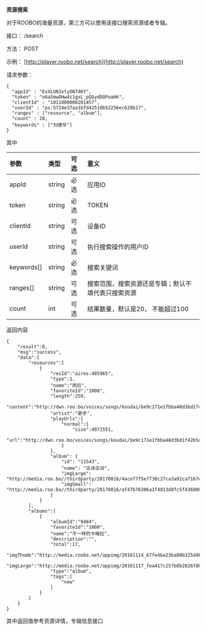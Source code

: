**资源搜索**

对于ROOBO的海量资源，第三方可以使用该接口搜索资源或者专辑。

接口： /search

方法： POST

示例： [http://player.roobo.net/search](http://player.roobo.net/search)

请求参数：

```
{
  "appId" : "EvXLUN3xtyON74KY",
  "token" : "o6aSmwOHw4i1gxL_pQGydDOPoaHk",
  "clientId" : "1011000000201457",
  "userId" : "ps:5724e37aa1bfd42510b52256ec620b17",
  "ranges" : ["resource", "album"],
  "count" : 20,
  "keywords" : ["刘德华"]
}
```

其中

| 参数 | 类型 | 可选 | 意义 |
| :--- | :--- | :--- | :--- |
| appId | string | 必选 | 应用ID |
| token | string | 必选 | TOKEN |
| clientId | string | 可选 | 设备ID |
| userId | string | 可选 | 执行搜索操作的用户ID |
| keywords\[\] | string | 必选 | 搜索关键词 |
| ranges\[\] | string | 可选 | 搜索范围，搜索资源还是专辑；默认不填代表只搜索资源 |
| count | int | 可选 | 结果数量，默认是20， 不能超过100 |

返回内容

```
{
    "result":0,
    "msg":"success",
    "data":{
        "resources":[
            {
                "resId":"aires:485965",
                "type":1,
                "name":"雨后",
                "favoriteId":"1000",
                "length":259,
                "content":"http://dwn.roo.bo/voices/songs/koudai/be9c171e1fbba48d3bd1f42b5d19b6f9.mp3",
                "artist":"歌手",
                "playUrls":{
                    "normal":{
                        "size":4072551,
                        "url":"http://dwn.roo.bo/voices/songs/koudai/be9c171e1fbba48d3bd1f42b5d19b6f9.mp3"
                    }
                },
                "album": {
                    "id": "11543",
                    "name": "古诗古词",
                    "imgLarge": "http://media.roo.bo//thirdparty/20170816/4acef775e7730c27ca3a92ca7167e7e6.png",
                    "imgSmall": "http://media.roo.bo//thirdparty/20170816/af47b76306a1f4813d8fc5f43680036c.png"
                }
            }
        ],
        "albums":[
            {
                "albumId":"9484",
                "favoriteId":"1000",
                "name":"不一样的卡梅拉",
                "description":"",
                "total":17,
                "imgThumb":"http://media.roobo.net/appimg/20161114_67fe4ba23ba80b325d4b388838d31853.png",
                "imgLarge":"http://media.roobo.net/appimg/20161117_fea417c257b8b2826f801d41a3a48931.jpg",
                "type":"album",
                "tags":[
                    "new"
                ]
            }
        ]
    }
}
```

其中返回值参考资源详情，专辑信息接口

